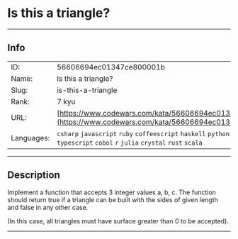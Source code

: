 # Is this a triangle?

---
## Info

|            |                                      |
|:-----------|:-------------------------------------|
| ID:        | 56606694ec01347ce800001b                              |
| Name:      | Is this a triangle?                            |
| Slug:      | is-this-a-triangle                            |
| Rank:      | 7 kyu                       |
| URL:       | [https://www.codewars.com/kata/56606694ec01347ce800001b](https://www.codewars.com/kata/56606694ec01347ce800001b)                 |
| Languages: |  `csharp`  `javascript`  `ruby`  `coffeescript`  `haskell`  `python`  `java`  `go`  `cpp`  `typescript`  `cobol`  `r`  `julia`  `crystal`  `rust`  `scala`  |

---
## Description

Implement a function that accepts 3 integer values a, b, c. The function should return true if a triangle can be built with the sides of given length and false in any other case.

(In this case, all triangles must have surface greater than 0 to be accepted).


---
